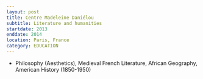 ```yaml
---
layout: post
title: Centre Madeleine Daniélou
subtitle: Literature and humanities
startdate: 2013
enddate: 2014
location: Paris, France
category: EDUCATION
---
```


- Philosophy (Aesthetics), Medieval French Literature, African Geography, American History (1850-1950)
